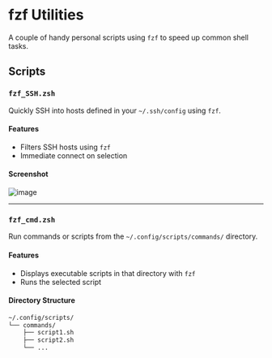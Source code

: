 # fzf Utilities

A couple of handy personal scripts using `fzf` to speed up common shell tasks.

## Scripts

### `fzf_SSH.zsh`

Quickly SSH into hosts defined in your `~/.ssh/config` using `fzf`.

#### Features

- Filters SSH hosts using `fzf`
- Immediate connect on selection

#### Screenshot

![image](https://github.com/user-attachments/assets/49099ebe-bafc-40ce-8344-c751d88111f1)

---

### `fzf_cmd.zsh`

Run commands or scripts from the `~/.config/scripts/commands/` directory.

#### Features

- Displays executable scripts in that directory with `fzf`
- Runs the selected script

#### Directory Structure

```sh
~/.config/scripts/
└── commands/
    ├── script1.sh
    ├── script2.sh
    └── ...
